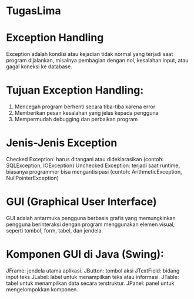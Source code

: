 # TugasLima
# Exception Handling
Exception adalah kondisi atau kejadian tidak normal yang terjadi saat program dijalankan, misalnya pembagian dengan nol, kesalahan input, atau gagal koneksi ke database.
# Tujuan Exception Handling:
1. Mencegah program berhenti secara tiba-tiba karena error
2. Memberikan pesan kesalahan yang jelas kepada pengguna
3. Mempermudah debugging dan perbaikan program
# Jenis-Jenis Exception
Checked Exception: harus ditangani atau dideklarasikan (contoh: SQLException, IOException)
Unchecked Exception: terjadi saat runtime, biasanya programmer bisa mengantisipasi (contoh: ArithmeticException, NullPointerException)

# GUI (Graphical User Interface)
GUI adalah antarmuka pengguna berbasis grafis yang memungkinkan pengguna berinteraksi dengan program menggunakan elemen visual, seperti tombol, form, tabel, dan jendela.
# Komponen GUI di Java (Swing):
JFrame: jendela utama aplikasi.
JButton: tombol aksi
JTextField: bidang input teks
JLabel: label untuk menampilkan teks atau informasi.
JTable: tabel untuk menampilkan data secara terstruktur.
JPanel: panel untuk mengelompokkan komponen.
